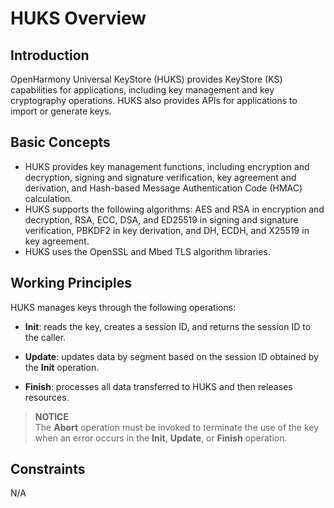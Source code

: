 # HUKS Overview

## Introduction

OpenHarmony Universal KeyStore (HUKS) provides KeyStore (KS) capabilities for applications, including key management and key cryptography operations. HUKS also provides APIs for applications to import or generate keys.

## Basic Concepts

- HUKS provides key management functions, including encryption and decryption, signing and signature verification, key agreement and derivation, and Hash-based Message Authentication Code (HMAC) calculation.
- HUKS supports the following algorithms: AES and RSA in encryption and decryption, RSA, ECC, DSA, and ED25519 in signing and signature verification, PBKDF2 in key derivation, and DH, ECDH, and X25519 in key agreement.
- HUKS uses the OpenSSL and Mbed TLS algorithm libraries.

## Working Principles

HUKS manages keys through the following operations:

- **Init**: reads the key, creates a session ID, and returns the session ID to the caller.

- **Update**: updates data by segment based on the session ID obtained by the **Init** operation.

- **Finish**: processes all data transferred to HUKS and then releases resources.

> **NOTICE**<br>
> The **Abort** operation must be invoked to terminate the use of the key when an error occurs in the **Init**, **Update**, or **Finish** operation.


## Constraints
N/A
